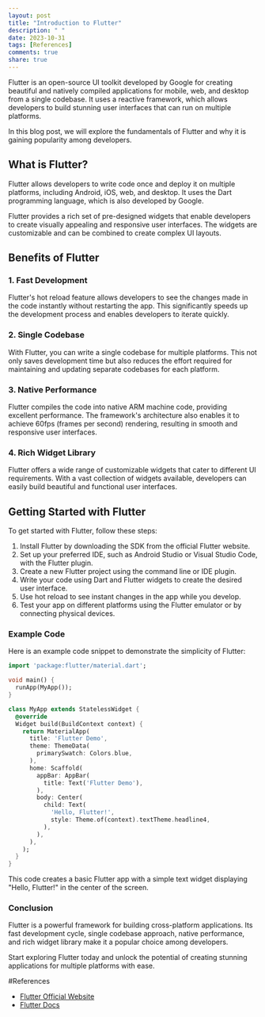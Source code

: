 ```yaml
---
layout: post
title: "Introduction to Flutter"
description: " "
date: 2023-10-31
tags: [References]
comments: true
share: true
---
```


Flutter is an open-source UI toolkit developed by Google for creating beautiful and natively compiled applications for mobile, web, and desktop from a single codebase. It uses a reactive framework, which allows developers to build stunning user interfaces that can run on multiple platforms.

In this blog post, we will explore the fundamentals of Flutter and why it is gaining popularity among developers.

## What is Flutter?

Flutter allows developers to write code once and deploy it on multiple platforms, including Android, iOS, web, and desktop. It uses the Dart programming language, which is also developed by Google.

Flutter provides a rich set of pre-designed widgets that enable developers to create visually appealing and responsive user interfaces. The widgets are customizable and can be combined to create complex UI layouts.

## Benefits of Flutter

### 1. Fast Development

Flutter's hot reload feature allows developers to see the changes made in the code instantly without restarting the app. This significantly speeds up the development process and enables developers to iterate quickly.

### 2. Single Codebase

With Flutter, you can write a single codebase for multiple platforms. This not only saves development time but also reduces the effort required for maintaining and updating separate codebases for each platform.

### 3. Native Performance

Flutter compiles the code into native ARM machine code, providing excellent performance. The framework's architecture also enables it to achieve 60fps (frames per second) rendering, resulting in smooth and responsive user interfaces.

### 4. Rich Widget Library

Flutter offers a wide range of customizable widgets that cater to different UI requirements. With a vast collection of widgets available, developers can easily build beautiful and functional user interfaces.

## Getting Started with Flutter

To get started with Flutter, follow these steps:

1. Install Flutter by downloading the SDK from the official Flutter website.
2. Set up your preferred IDE, such as Android Studio or Visual Studio Code, with the Flutter plugin.
3. Create a new Flutter project using the command line or IDE plugin.
4. Write your code using Dart and Flutter widgets to create the desired user interface.
5. Use hot reload to see instant changes in the app while you develop.
6. Test your app on different platforms using the Flutter emulator or by connecting physical devices.

### Example Code

Here is an example code snippet to demonstrate the simplicity of Flutter:

```dart
import 'package:flutter/material.dart';

void main() {
  runApp(MyApp());
}

class MyApp extends StatelessWidget {
  @override
  Widget build(BuildContext context) {
    return MaterialApp(
      title: 'Flutter Demo',
      theme: ThemeData(
        primarySwatch: Colors.blue,
      ),
      home: Scaffold(
        appBar: AppBar(
          title: Text('Flutter Demo'),
        ),
        body: Center(
          child: Text(
            'Hello, Flutter!',
            style: Theme.of(context).textTheme.headline4,
          ),
        ),
      ),
    );
  }
}
```

This code creates a basic Flutter app with a simple text widget displaying "Hello, Flutter!" in the center of the screen.

### Conclusion

Flutter is a powerful framework for building cross-platform applications. Its fast development cycle, single codebase approach, native performance, and rich widget library make it a popular choice among developers.

Start exploring Flutter today and unlock the potential of creating stunning applications for multiple platforms with ease.

#References
- [Flutter Official Website](https://flutter.dev/)
- [Flutter Docs](https://flutter.dev/docs)